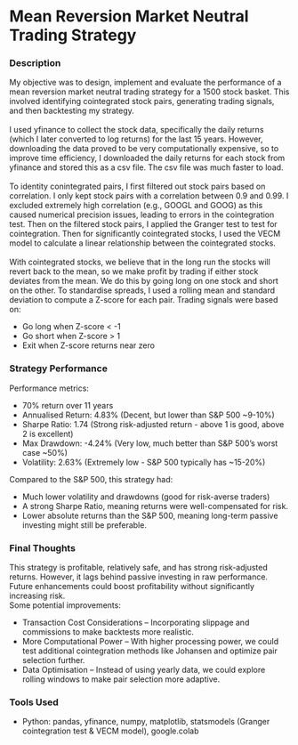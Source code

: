 # Mean Reversion Market Neutral Trading Strategy

### Description
My objective was to design, implement and evaluate the performance of a mean reversion market neutral trading strategy for a 1500 stock basket. This involved identifying cointegrated stock pairs, generating trading signals, and then backtesting my strategy.
</br></br>
I used yfinance to collect the stock data, specifically the daily returns (which I later converted to log returns) for the last 15 years. However, downloading the data proved to be very computationally expensive, so to improve time efficiency, I downloaded the daily returns for each stock from yfinance and stored this as a csv file. The csv file was much faster to load.
</br></br>
To identity conintegrated pairs, I first filtered out stock pairs based on correlation. I only kept stock pairs with a correlation between 0.9 and 0.99. I excluded extremely high correlation (e.g., GOOGL and GOOG) as this caused numerical precision issues, leading to errors in the cointegration test. Then on the filtered stock pairs, I applied the Granger test to test for cointegration. Then for significantly cointegrated stocks, I used the VECM model to calculate a linear relationship between the cointegrated stocks.
</br></br>
With cointegrated stocks, we believe that in the long run the stocks will revert back to the mean, so we make profit by trading if either stock deviates from the mean. We do this by going long on one stock and short on the other. To standardise spreads, I used a rolling mean and standard deviation to compute a Z-score for each pair. 
Trading signals were based on: 
- Go long when Z-score < -1 
- Go short when Z-score > 1 
- Exit when Z-score returns near zero

### Strategy Performance
Performance metrics:
- 70% return over 11 years 
- Annualised Return: 4.83% (Decent, but lower than S&P 500 ~9-10%)
- Sharpe Ratio: 1.74 (Strong risk-adjusted return - above 1 is good, above 2 is excellent)
- Max Drawdown: -4.24% (Very low, much better than S&P 500’s worst case ~50%)
- Volatility: 2.63% (Extremely low - S&P 500 typically has ~15-20%)

Compared to the S&P 500, this strategy had:
- Much lower volatility and drawdowns (good for risk-averse traders)
- A strong Sharpe Ratio, meaning returns were well-compensated for risk.
- Lower absolute returns than the S&P 500, meaning long-term passive investing might still be preferable. 

### Final Thoughts
This strategy is profitable, relatively safe, and has strong risk-adjusted 
returns. However, it lags behind passive investing in raw performance. Future 
enhancements could boost profitability without significantly increasing risk.
</br>Some potential improvements:
- Transaction Cost Considerations – Incorporating slippage and commissions to make backtests more realistic. 
- More Computational Power – With higher processing power, we could test additional cointegration methods like Johansen and optimize pair selection further. 
- Data Optimisation – Instead of using yearly data, we could explore rolling windows to make pair selection more adaptive. 

### Tools Used
- Python: pandas, yfinance, numpy, matplotlib, statsmodels (Granger cointegration test & VECM model), google.colab
